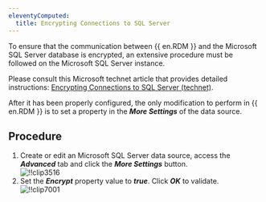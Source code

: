 ```yaml
---
eleventyComputed:
  title: Encrypting Connections to SQL Server
---
```

To ensure that the communication between {{ en.RDM }} and the Microsoft SQL Server database is encrypted, an extensive procedure must be followed on the Microsoft SQL Server instance.  

Please consult this Microsoft technet article that provides detailed instructions: [Encrypting Connections to SQL Server (technet)](https://technet.microsoft.com/en-us/library/ms189067(v=sql.105).aspx).  

After it has been properly configured, the only modification to perform in {{ en.RDM }} is to set a property in the ***More Settings*** of the data source.  

## Procedure 

1. Create or edit an Microsoft SQL Server data source, access the ***Advanced*** tab and click the ***More Settings*** button.  
![!!clip3516](https://webdevolutions.azureedge.net/docs/en/rdm/windows/clip3516.png) 
1. Set the ***Encrypt*** property value to ***true***. Click ***OK*** to validate.  
![!!clip7001](https://webdevolutions.azureedge.net/docs/en/rdm/windows/clip7001.png) 

